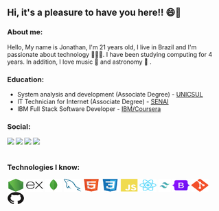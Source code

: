 ## Hi, it's a pleasure to have you here!! 😄👋

### About me:

Hello, My name is Jonathan, I'm 21 years old, I live in Brazil and I'm passionate about technology 👨🏻‍💻. I have been studying computing for 4 years. In addition, I love music 🎵 and astronomy 🌌 .

### Education:

- System analysis and development (Associate Degree) - <a href="https://www.cruzeirodosulvirtual.com.br/">UNICSUL</a>
- IT Technician for Internet (Associate Degree) - <a href="https://www.fiemg.com.br/senai/">SENAI</a>
- IBM Full Stack Software Developer - <a href="https://www.coursera.org/account/accomplishments/professional-cert/297YK7ZHWHLC?utm_source=link&utm_medium=certificate&utm_content=cert_image&utm_campaign=pdf_header_button&utm_product=prof">IBM/Coursera</a>

### Social:

<div> 
  <a href="https://www.linkedin.com/in/jonathandeoliveirarocha/"><img src="https://img.shields.io/badge/-LinkedIn-%230077B5?style=for-the-badge&logo=linkedin&logoColor=white"></a>
  <a href="https://api.whatsapp.com/send?phone=5531999414881&text=Hello!!"><img src="https://img.shields.io/badge/-whatsapp-%25230077B5?style=for-the-badge&logo=whatsapp&logoColor=white"></img></a>
  <a href = "mailto:jonathandeoliveirarocha2002@gmail.com"><img src="https://img.shields.io/badge/Gmail-D14836?style=for-the-badge&logo=gmail&logoColor=white"></a>
  <a href = "https://somerelate.vercel.app/aboutme"><img src="https://img.shields.io/badge/Portfolio-%236929C4.svg?style=for-the-badge&logo=firefox&logoColor=white"></a>
</div>

<br />

### Technologies I know:

<div style="display: inline_block">
  <img align="center" alt="Node.js" height="30" width="40" src="https://raw.githubusercontent.com/devicons/devicon/master/icons/nodejs/nodejs-original.svg">
  <img align="center" alt="Express" height="30" width="40" src="https://raw.githubusercontent.com/devicons/devicon/master/icons/express/express-original.svg">
  <img align="center" alt="MongoDB" height="30" width="40" src="https://raw.githubusercontent.com/devicons/devicon/master/icons/mongodb/mongodb-original.svg">
  <img align="center" alt="MongoDB" height="30" width="40" src="https://raw.githubusercontent.com/devicons/devicon/master/icons/mysql/mysql-original.svg">
  <img align="center" alt="HTML" height="30" width="40" src="https://raw.githubusercontent.com/devicons/devicon/master/icons/html5/html5-original.svg">
  <img align="center" alt="CSS" height="30" width="40" src="https://raw.githubusercontent.com/devicons/devicon/master/icons/css3/css3-original.svg">
  <img align="center" alt="JavaScript" height="30" width="40" src="https://raw.githubusercontent.com/devicons/devicon/master/icons/javascript/javascript-plain.svg">
  <img align="center" alt="React" height="30" width="40" src="https://raw.githubusercontent.com/devicons/devicon/master/icons/react/react-original.svg">
  <img align="center" alt="Tailwind" height="30" src="https://raw.githubusercontent.com/github/explore/80688e429a7d4ef2fca1e82350fe8e3517d3494d/topics/tailwind/tailwind.png">
  <img align="center" alt="Bootstrap" height="30" width="40" src="https://raw.githubusercontent.com/devicons/devicon/master/icons/bootstrap/bootstrap-original.svg">
  <img align="center" alt="Git" height="30" width="40" src="https://raw.githubusercontent.com/devicons/devicon/master/icons/git/git-original.svg">
  <img align="center" alt="GitHub" height="30" width="40" src="https://raw.githubusercontent.com/devicons/devicon/master/icons/github/github-original.svg">
</div>
